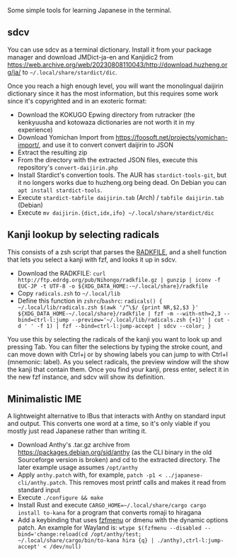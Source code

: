 Some simple tools for learning Japanese in the terminal.

## sdcv

You can use sdcv as a terminal dictionary. Install it from your package manager and download JMDict-ja-en and Kanjidic2 from https://web.archive.org/web/20230808110043/http://download.huzheng.org/ja/ to `~/.local/share/stardict/dic`.

Once you reach a high enough level, you will want the monolingual daijirin dictionary since it has the most information, but this requires some work since it's copyrighted and in an exoteric format:

- Download the KOKUGO Epwing directory from rutracker (the kenkyuusha and kotowaza dictionaries are not worth it in my experience)
- Download Yomichan Import from https://foosoft.net/projects/yomichan-import/, and use it to convert convert daijirin to JSON
- Extract the resulting zip
- From the directory with the extracted JSON files, execute this repository's `convert-daijirin.php`
- Install Stardict's convertion tools. The AUR has `stardict-tools-git`, but it no longers works due to huzheng.org being dead. On Debian you can `apt install stardict-tools`.
- Execute `stardict-tabfile daijirin.tab` (Arch) / `tabfile daijirin.tab` (Debian)
- Execute `mv daijirin.{dict,idx,ifo} ~/.local/share/stardict/dic`

## Kanji lookup by selecting radicals

This consists of a zsh script that parses the [RADKFILE](http://www.edrdg.org/krad/kradinf.html), and a shell function that lets you select a kanji with fzf, and looks it up in sdcv.

- Download the RADKFILE: `curl http://ftp.edrdg.org/pub/Nihongo/radkfile.gz | gunzip | iconv -f EUC-JP -t UTF-8 -o ${XDG_DATA_HOME:-~/.local/share}/radkfile`
- Copy `radicals.zsh` to `~/.local/lib`
- Define this function in `zshrc`/`bashrc`: `radicals() { ~/.local/lib/radicals.zsh $(awk '/^\$/ {print NR,$2,$3 }' ${XDG_DATA_HOME-~/.local/share}/radkfile | fzf -m --with-nth=2,3 --bind=ctrl-l:jump --preview='~/.local/lib/radicals.zsh {+1}' | cut -d ' ' -f 1) | fzf --bind=ctrl-l:jump-accept | sdcv --color; }`

You use this by selecting the radicals of the kanji you want to look up and pressing Tab. You can filter the selections by typing the stroke count, and can move down with Ctrl+j or by showing labels you can jump to with Ctrl+l (mnemonic: label). As you select radicals, the preview window will the show the kanji that contain them. Once you find your kanji, press enter, select it in the new fzf instance, and sdcv will show its definition.

## Minimalistic IME

A lightweight alternative to IBus that interacts with Anthy on standard input and output. This converts one word at a time, so it's only viable if you mostly just read Japanese rather than writing it.

- Download Anthy's .tar.gz archive from https://packages.debian.org/sid/anthy (as the CLI binary in the old Sourceforge version is broken) and cd to the extracted directory. The later example usage assumes `/opt/anthy`
- Apply `anthy.patch` with, for example, `patch -p1 < ../japanese-cli/anthy.patch`. This removes most printf calls and makes it read from standard input
- Execute `./configure && make`
- Install Rust and execute `CARGO_HOME=~/.local/share/cargo cargo install to-kana` for a program that converts romaji to hiragana
- Add a keybinding that uses [fzfmenu](https://github.com/junegunn/fzf/wiki/Examples#fzf-as-dmenu-replacement) or dmenu with the dynamic options patch. An example for Wayland is: `wtype $(fzfmenu --disabled --bind='change:reload(cd /opt/anthy/test; ~/.local/share/cargo/bin/to-kana hira {q} | ./anthy),ctrl-l:jump-accept' < /dev/null)`
